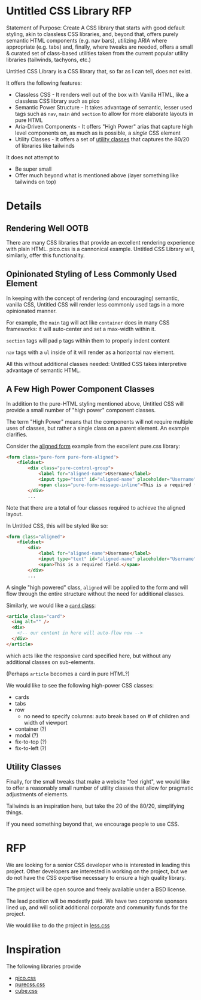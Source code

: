# Untitled CSS Library RFP

Statement of Purpose: Create A CSS library that starts with good default styling, akin to classless CSS libraries, and,
beyond that, offers purely semantic HTML components (e.g. nav bars), utilizing ARIA where appropriate (e.g. tabs) and, 
finally, where tweaks are needed, offers a small & curated set of class-based utilities taken from the current popular
utility libraries (tailwinds, tachyons, etc.)

Untitled CSS Library is a CSS library that, so far as I can tell, does not exist.  

It offers the following features:

* Classless CSS - It renders well out of the box with Vanilla HTML, like a classless CSS library such as pico
* Semantic Power Structure  - It takes advantage of semantic, lesser used tags such as `nav`, `main` and `section` to allow for more elaborate layouts 
  in pure HTML
* Aria-Driven Components - It offers "High Power" arias that capture high level components on, as much as is possible, a *single* CSS element
* Utility Classes - It offers a set of [utility classes](https://cube.fyi/utility.html) that captures the 80/20 of libraries like tailwinds

It does not attempt to

* Be super small
* Offer much beyond what is mentioned above (layer something like tailwinds on top)

# Details

## Rendering Well OOTB

There are many CSS libraries that provide an excellent rendering experience with plain HTML.  pico.css is a cannonical example.
Untitled CSS Library will, similarly, offer this functionality.

## Opinionated Styling of Less Commonly Used Element

In keeping with the concept of rendering (and encouraging) semantic, vanilla CSS, Untitled CSS will render less commonly used
tags in a more opinionated manner.

For example, the `main` tag will act like `container` does in many CSS frameworks: it will auto-center and set a max-width
within it.

`section` tags will pad `p` tags within them to properly indent content

`nav` tags with a `ul` inside of it will render as a horizontal nav element.

All this without additional classes needed: Untitled CSS takes interpretive advantage of semantic HTML.

## A Few High Power Component Classes

In addition to the pure-HTML styling mentioned above, Untitled CSS will provide a small number of "high power" component
classes.

The term "High Power" means that the components will not require multiple uses of classes, but rather a single class
on a parent element.  An example clarifies.

Consider the [aligned form](https://purecss.io/forms/#aligned-form) example from the excellent pure.css library:

```html
<form class="pure-form pure-form-aligned">
    <fieldset>
        <div class="pure-control-group">
            <label for="aligned-name">Username</label>
            <input type="text" id="aligned-name" placeholder="Username" />
            <span class="pure-form-message-inline">This is a required field.</span>
        </div>
        ...
```

Note that there are a total of four classes required to achieve the aligned layout.  

In Untitled CSS, this will be styled like so:

```html
<form class="aligned">
    <fieldset>
        <div>
            <label for="aligned-name">Username</label>
            <input type="text" id="aligned-name" placeholder="Username" />
            <span>This is a required field.</span>
        </div>
        ...
```

A single "high powered" class, `aligned` will be applied to the form and will flow through the entire structure without
the need for additional classes.

Similarly, we would like a [`card` class](https://piccalil.li/blog/cube-css/):

```html
<article class="card">
  <img alt="" />
  <div>
    <!-- our content in here will auto-flow now -->
  </div>
</article>
```

which acts like the responsive card specified here, but without any additional classes on sub-elements.

(Perhaps `article` becomes a card in pure HTML?)

We would like to see the following high-power CSS classes:

* cards
* tabs
* row
  * no need to specify columns: auto break based on # of children and width of viewport
* container (?)
* modal (?)
* fix-to-top (?)
* fix-to-left (?)


## Utility Classes

Finally, for the small tweaks that make a website "feel right", we would like to offer a reasonably small number of 
utility classes that allow for pragmatic adjustments of elements.

Tailwinds is an inspiration here, but take the 20 of the 80/20, simplifying things.

If you need something beyond that, we encourage people to use CSS.

# RFP

We are looking for a senior CSS developer who is interested in leading this project.  Other developers are interested in
working on the project, but we do not have the CSS expertise necessary to ensure a high quality library.

The project will be open source and freely available under a BSD license.

The lead position will be modestly paid.  We have two corporate sponsors lined up, and will solicit additional corporate
and community funds for the project.

We would like to do the project in [less.css](https://lesscss.org/)

# Inspiration

The following libraries provide 

* [pico.css](https://picocss.com/)
* [purecss.css](https://purecss.io/)
* [cube.css](https://cube.fyi/)